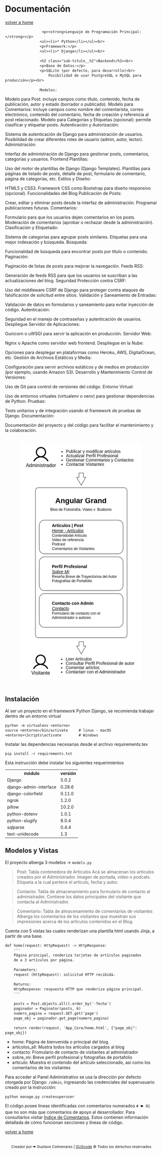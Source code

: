 # Documentación 
[volver a home](../README.md)

                     <p><strong>Lenguaje de Programación Principal:</strong></p>
                    <ul><li>* Python</li></ul><br>
                    <p>Framework:</p>
                    <ul><li>* Django</li></ul><br>
                    
                    <h2 class="sub-titulo__h2">Backend</h2><br>
                    <p>Base de Datos:</p>
                    <p>SQLite (por defecto, para desarrollo)<br>
                        Posibilidad de usar PostgreSQL o MySQL para producción</p><br>

                    Modelos:

Modelo para Post: incluye campos como título, contenido, fecha de publicación, autor y estado (borrador o publicado).
Modelo para Comentarios: incluye campos como nombre del comentarista, correo electrónico, contenido del comentario, fecha de creación y referencia al post relacionado.
Modelo para Categorías y Etiquetas (opcional): permite clasificar y etiquetar posts.
Autenticación y Autorización:

Sistema de autenticación de Django para administración de usuarios.
Posibilidad de crear diferentes roles de usuario (admin, autor, lector).
Administración:

Interfaz de administración de Django para gestionar posts, comentarios, categorías y usuarios.
Frontend
Plantillas:

Uso del motor de plantillas de Django (Django Templates).
Plantillas para páginas de listado de posts, detalle de post, formulario de comentario, página de categorías, etc.
Estilos y Diseño:

HTML5 y CSS3.
Framework CSS como Bootstrap para diseño responsivo (opcional).
Funcionalidades del Blog
Publicación de Posts:

Crear, editar y eliminar posts desde la interfaz de administración.
Programar publicaciones futuras.
Comentarios:

Formulario para que los usuarios dejen comentarios en los posts.
Moderación de comentarios (aprobar o rechazar desde la administración).
Clasificación y Etiquetado:

Sistema de categorías para agrupar posts similares.
Etiquetas para una mejor indexación y búsqueda.
Búsqueda:

Funcionalidad de búsqueda para encontrar posts por título o contenido.
Paginación:

Paginación de listas de posts para mejorar la navegación.
Feeds RSS:

Generación de feeds RSS para que los usuarios se suscriban a las actualizaciones del blog.
Seguridad
Protección contra CSRF:

Uso del middleware CSRF de Django para proteger contra ataques de falsificación de solicitud entre sitios.
Validación y Saneamiento de Entradas:

Validación de datos en formularios y saneamiento para evitar inyección de código.
Autenticación:

Seguridad en el manejo de contraseñas y autenticación de usuarios.
Despliegue
Servidor de Aplicaciones:

Gunicorn o uWSGI para servir la aplicación en producción.
Servidor Web:

Nginx o Apache como servidor web frontend.
Despliegue en la Nube:

Opciones para desplegar en plataformas como Heroku, AWS, DigitalOcean, etc.
Gestión de Archivos Estáticos y Media:

Configuración para servir archivos estáticos y de medios en producción (por ejemplo, usando Amazon S3).
Desarrollo y Mantenimiento
Control de Versiones:

Uso de Git para control de versiones del código.
Entorno Virtual:

Uso de entornos virtuales (virtualenv o venv) para gestionar dependencias de Python.
Pruebas:

Tests unitarios y de integración usando el framework de pruebas de Django.
Documentación:

Documentación del proyecto y del código para facilitar el mantenimiento y la colaboración.

<br>
<div style="text-align:center">
<img src="./doc-img/diagrama.png" alt="diagrama Agular Grand" width="400"/>
</div>
<br>

## Instalación
Al ser un proyecto en el framework Python Django, se recomienda trabajar dentro de un entorno virtual
```
pyrhon -m virtualenv <entorno>
source <entorno>/bin/activate     # linux - macOS
<entorno>\Scripts\activate        # Windows
```
Instalar las dependencias necesarias desde el archivo requirements.tex 
```
pip install -r requirements.txt

```
Esta instrucción debe instalar los siguientes requerimientos
<table>
  <tr>
    <th>módulo</th>
    <th>versión</th>
  </tr>
  <tr>
    <td>Django</td>
    <td>5.0.2</td>
  </tr>
  <tr>
    <td>django-admin-interface</td>
    <td>0.28.6</td>
  </tr>
  <tr>
    <td>django-colorfield</td>
    <td>0.11.0</td>
  </tr>
  <tr>
    <td>ngrok</td>
    <td>1.2.0</td>
  </tr>
  <tr>
    <td>pillow</td>
    <td>10.2.0</td>
  </tr>
  <tr>
    <td>python-dotenv</td>
    <td>1.0.1</td>
  </tr>
  <tr>
    <td>python-slugify</td>
    <td>8.0.4</td>
  </tr>
  <tr>
    <td>sqlparse</td>
    <td>0.4.4</td>
  </tr>
  <tr>
    <td>text-unidecode</td>
    <td>1.3</td>
  </tr>
</table>

## Modelos y Vistas
El proyecto alberga 3 modelos -> `models.py`
> Post: Tabla contenedora de Artículos
    Acá se almacenan los artículos creados por el Administrador.
    Imagen de portada, video o podcats.
    Etiqueta a la cual pertece el artículo, fecha y autor.

> Contacto: Tabla de almacenamiento para formulario de contacto al administrador.
    Contiene los datos principales del visitante que contacta al Administrador.

> Comentario: Tabla de almacenamiento de comentarios de visitantes
    Alberga los comentarios de los visitantes que muestran sus impresiones
    acerca de los artículos contenidos en el Blog.


Cuenta con 5 vistas las cuales renderizan una plantilla html usando Jinja, a partir de una base.
```
def home(request: HttpRequest) -> HttpResponse:
    '''
    Página principal, renderiza tarjetas de artículos paginados
    de a 3 artículos por página.
    
    Parameters:
    request (HttpRequest): solicitud HTTP recibida.

    Returns:
    HttpResponse: respuesta HTTP que renderiza página principal.
    '''

    posts = Post.objects.all().order_by('-fecha')                         
    paginador = Paginator(posts, 6)                                       
    numero_pagina = request.GET.get('page')                               
    page_obj = paginador.get_page(numero_pagina)                          
 
    return render(request, 'App_Core/home.html', {"page_obj": page_obj})

```
* home: Página de bienvenida o principal del blog.
* articolos_all: Mustra todos los artículos cargados al blog
* contacto: Fromulario de contacto de visitantes al administrador
* sobre_mi: Breve perfil profesional y fotografías de portafolio
* articulo: Muestra el contenido del artículo seleccionado, así como los comentarios de los visitantes


Para acceder al Panel Administrativo se usa la dirección por defecto otorgada por Django:
`/admin`, ingresando las credenciales del superusuario creado por la instrucción:
```
python manage.py createsuperuser
```

El código posee líneas identificadas con comentarios numerados `# 🠶 01` que no son más que comentarios de 
apoyo al desarrollador. Para consultarlos visitar [Índice de Comentarios](./comentarios.md).
Estos contienen información detallada de cómo funcionan secciones y líneas de código.
    


[volver a home](../README.md)

<br>
<div align="center">
    <span style="font-size: 12px;">Creador por 🠮 Gustavo Colmenares | 
        <a href='https://gustavo9481.github.io/Portafolio/' target="_blank" class="autor__a">GUScode</a>
        © Todos los derechos reservados</span>
</div>

